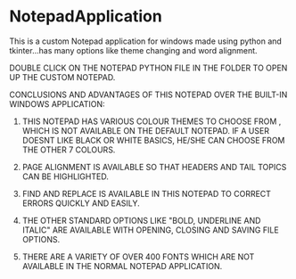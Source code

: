 # NotepadApplication
This is a custom Notepad application for windows made using python and tkinter...has many options like theme changing and word alignment.



 DOUBLE CLICK ON THE NOTEPAD PYTHON FILE IN THE FOLDER TO OPEN UP
THE CUSTOM NOTEPAD.


CONCLUSIONS AND ADVANTAGES OF THIS NOTEPAD OVER THE BUILT-IN
WINDOWS APPLICATION:

1. THIS NOTEPAD HAS VARIOUS COLOUR THEMES TO CHOOSE FROM , WHICH IS NOT 
AVAILABLE ON THE DEFAULT NOTEPAD. IF A USER DOESNT LIKE BLACK OR 
WHITE BASICS, HE/SHE CAN CHOOSE FROM THE OTHER 7 COLOURS.

2. PAGE ALIGNMENT IS AVAILABLE SO THAT HEADERS AND TAIL TOPICS CAN BE 
HIGHLIGHTED.

3. FIND AND REPLACE IS AVAILABLE IN THIS NOTEPAD TO CORRECT ERRORS QUICKLY 
AND EASILY.

4. THE OTHER STANDARD OPTIONS LIKE "BOLD, UNDERLINE AND ITALIC" ARE AVAILABLE
WITH OPENING, CLOSING AND SAVING FILE OPTIONS.

5. THERE ARE A VARIETY OF OVER 400 FONTS WHICH ARE NOT AVAILABLE IN
THE NORMAL NOTEPAD APPLICATION.
